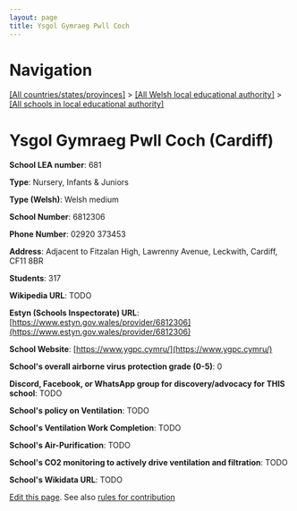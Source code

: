 ```yaml
---
layout: page
title: Ysgol Gymraeg Pwll Coch
---
```

# Navigation

[[All countries/states/provinces]](../../..) > [[All Welsh local educational authority]](../..) > [[All schools in local educational authority]](..)

# Ysgol Gymraeg Pwll Coch (Cardiff)

**School LEA number**: 681

**Type**: Nursery, Infants & Juniors

**Type (Welsh)**: Welsh medium

**School Number**: 6812306

**Phone Number**: 02920 373453

**Address**: Adjacent to Fitzalan High, Lawrenny Avenue, Leckwith, Cardiff, CF11 8BR

**Students**: 317

**Wikipedia URL**: TODO

**Estyn (Schools Inspectorate) URL**: [https://www.estyn.gov.wales/provider/6812306](https://www.estyn.gov.wales/provider/6812306)

**School Website**: [https://www.ygpc.cymru/](https://www.ygpc.cymru/)

**School's overall airborne virus protection grade (0-5)**: 0

**Discord, Facebook, or WhatsApp group for discovery/advocacy for THIS school**: TODO

**School's policy on Ventilation**: TODO

**School's Ventilation Work Completion**: TODO

**School's Air-Purification**: TODO

**School's CO2 monitoring to actively drive ventilation and filtration**: TODO

**School's Wikidata URL**: TODO




[Edit this page](https://github.com/VentilationProject/Wales/edit/prif/./Cardiff/Ysgol_Gymraeg_Pwll_Coch.md). See also [rules for contribution](../../../contribution-rules/)